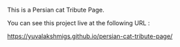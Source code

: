 This is a Persian cat Tribute Page.

You can see this project live at the following URL :

 https://yuvalakshmigs.github.io/persian-cat-tribute-page/
